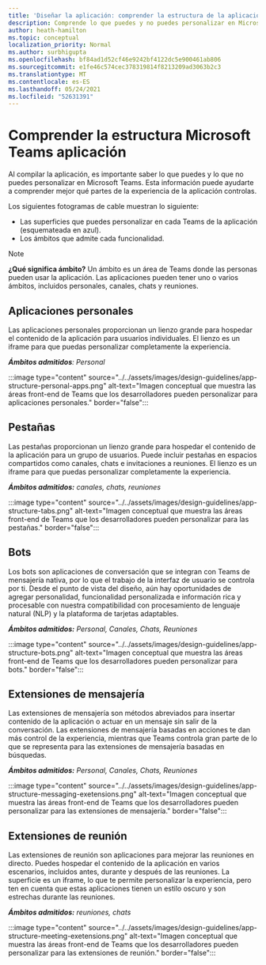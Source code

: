```yaml
---
title: 'Diseñar la aplicación: comprender la estructura de la aplicación'
description: Comprende lo que puedes y no puedes personalizar en Microsoft Teams al diseñar la aplicación.
author: heath-hamilton
ms.topic: conceptual
localization_priority: Normal
ms.author: surbhigupta
ms.openlocfilehash: bf84ad1d52cf46e9242bf4122dc5e900461ab806
ms.sourcegitcommit: e1fe46c574cec378319814f8213209ad3063b2c3
ms.translationtype: MT
ms.contentlocale: es-ES
ms.lasthandoff: 05/24/2021
ms.locfileid: "52631391"
---
```

# <a name="understand-the-microsoft-teams-app-structure"></a>Comprender la estructura Microsoft Teams aplicación

Al compilar la aplicación, es importante saber lo que puedes y lo que no puedes personalizar en Microsoft Teams. Esta información puede ayudarte a comprender mejor qué partes de la experiencia de la aplicación controlas.

Los siguientes fotogramas de cable muestran lo siguiente:

* Las superficies que puedes personalizar en cada Teams de la aplicación (esquemateada en azul).
* Los ámbitos que admite cada funcionalidad.

> [!NOTE]
> **¿Qué significa ámbito?** Un ámbito es un área de Teams donde las personas pueden usar la aplicación. Las aplicaciones pueden tener uno o varios ámbitos, incluidos personales, canales, chats y reuniones.

## <a name="personal-apps"></a>Aplicaciones personales

Las aplicaciones personales proporcionan un lienzo grande para hospedar el contenido de la aplicación para usuarios individuales. El lienzo es un iframe para que puedas personalizar completamente la experiencia.

***Ámbitos admitidos**: Personal*

:::image type="content" source="../../assets/images/design-guidelines/app-structure-personal-apps.png" alt-text="Imagen conceptual que muestra las áreas front-end de Teams que los desarrolladores pueden personalizar para aplicaciones personales." border="false":::

## <a name="tabs"></a>Pestañas

Las pestañas proporcionan un lienzo grande para hospedar el contenido de la aplicación para un grupo de usuarios. Puede incluir pestañas en espacios compartidos como canales, chats e invitaciones a reuniones. El lienzo es un iframe para que puedas personalizar completamente la experiencia.

***Ámbitos admitidos:** canales, chats, reuniones*

:::image type="content" source="../../assets/images/design-guidelines/app-structure-tabs.png" alt-text="Imagen conceptual que muestra las áreas front-end de Teams que los desarrolladores pueden personalizar para las pestañas." border="false":::

## <a name="bots"></a>Bots

Los bots son aplicaciones de conversación que se integran con Teams de mensajería nativa, por lo que el trabajo de la interfaz de usuario se controla por ti. Desde el punto de vista del diseño, aún hay oportunidades de agregar personalidad, funcionalidad personalizada e información rica y procesable con nuestra compatibilidad con procesamiento de lenguaje natural (NLP) y la plataforma de tarjetas adaptables.

***Ámbitos admitidos:** Personal, Canales, Chats, Reuniones*

:::image type="content" source="../../assets/images/design-guidelines/app-structure-bots.png" alt-text="Imagen conceptual que muestra las áreas front-end de Teams que los desarrolladores pueden personalizar para bots." border="false":::

## <a name="messaging-extensions"></a>Extensiones de mensajería

Las extensiones de mensajería son métodos abreviados para insertar contenido de la aplicación o actuar en un mensaje sin salir de la conversación. Las extensiones de mensajería basadas en acciones te dan más control de la experiencia, mientras que Teams controla gran parte de lo que se representa para las extensiones de mensajería basadas en búsquedas.

***Ámbitos admitidos:** Personal, Canales, Chats, Reuniones*

:::image type="content" source="../../assets/images/design-guidelines/app-structure-messaging-exetensions.png" alt-text="Imagen conceptual que muestra las áreas front-end de Teams que los desarrolladores pueden personalizar para las extensiones de mensajería." border="false":::

## <a name="meeting-extensions"></a>Extensiones de reunión

Las extensiones de reunión son aplicaciones para mejorar las reuniones en directo. Puedes hospedar el contenido de la aplicación en varios escenarios, incluidos antes, durante y después de las reuniones. La superficie es un iframe, lo que te permite personalizar la experiencia, pero ten en cuenta que estas aplicaciones tienen un estilo oscuro y son estrechas durante las reuniones.

***Ámbitos admitidos:** reuniones, chats*

:::image type="content" source="../../assets/images/design-guidelines/app-structure-meeting-exetensions.png" alt-text="Imagen conceptual que muestra las áreas front-end de Teams que los desarrolladores pueden personalizar para las extensiones de reunión." border="false":::
